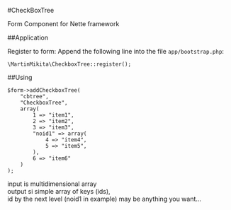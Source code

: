 #CheckBoxTree

Form Component for Nette framework


##Application

Register to form: Append the following line into the file `app/bootstrap.php`:

```
\MartinMikita\CheckboxTree::register();
```


##Using

```
$form->addCheckboxTree(
    "cbtree",
    "CheckboxTree",
    array(
        1 => "item1",
        2 => "item2",
        3 => "item3",
        "noid1" => array(
            4 => "item4",
            5 => "item5",
        ),
        6 => "item6"
    )
);
```

input is multidimensional array<br>
output si simple array of keys (ids),<br>
id by the next level (noid1 in example) may be anything you want...<br>


